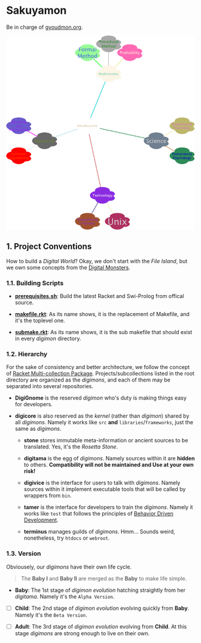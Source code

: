 # Sakuyamon

Be in charge of [gyoudmon.org](http://gyoudmon.org). <p align="center">
<img src="/stone/brainstorm.png" /> </p>

## 1. Project Conventions

How to build a _Digital World_? Okay, we don't start with the _File
Island_, but we own some concepts from the [Digital
Monsters](http://en.wikipedia.org/wiki/Digimon).

### 1.1. Building Scripts

* [**prerequisites.sh**](DigiGnome/prerequisites.sh): Build the latest
  Racket and Swi-Prolog from offical source.

* [**makefile.rkt**](DigiGnome/makefile.rkt): As its name shows, it is
  the replacement of Makefile, and it's the toplevel one.

* [**submake.rkt**](DigiGnome/submake.rkt): As its name shows, it is the
  sub makefile that should exist in every _digimon_ directory.

### 1.2. Hierarchy

For the sake of consistency and better architecture, we follow the
concept of [Racket Multi-collection
Package](http://docs.racket-lang.org/pkg/Package\_Concepts.html\#%28tech.\_multi.\_collection.\_package%29).
Projects/subcollections listed in the root directory are organized as
the _digimons_, and each of them may be separated into several
repositories.

* **DigiGnome** is the reserved _digimon_ who's duty is making things
  easy for developers.

* **digicore** is also reserved as the _kernel_ (rather than _digimon_)
  shared by all _digimons_.  Namely it works like `src` **and**
  `libraries`/`frameworks`, just the same as _digimons_.

  * **stone** stores immutable meta-information or ancient sources to be
    translated. Yes, it's the _Rosetta Stone_.

  * **digitama** is the egg of _digimons_.  Namely sources within it are
    **hidden** to others. **Compatibility will not be maintained and Use
    at your own risk!**

  * **digivice** is the interface for users to talk with _digimons_.
    Namely sources within it implement executable tools that will be
    called by wrappers from `bin`.

  * **tamer** is the interface for developers to train the _digimons_.
    Namely it works like `test` that follows  the principles of
    [Behavior Driven
    Development](http://en.wikipedia.org/wiki/Behavior-driven\_development).

  * **terminus** manages guilds of _digimons_. Hmm... Sounds weird,
    nonetheless, try `htdocs` or `webroot`.

### 1.3. Version

Obviousely, our _digimons_ have their own life cycle.

> The **Baby I** and **Baby II** are merged as the **Baby** to make life
> simple.

* **Baby**: The 1st stage of _digimon evolution_ hatching straightly
  from her _digitama_. Namely it's the `Alpha Version`.

* [ ] **Child**: The 2nd stage of _digimon evolution_ evolving quickly
  from **Baby**. Namely it's the `Beta Version`.

* [ ] **Adult**: The 3rd stage of _digimon evolution_ evolving from
  **Child**. At this stage _digimons_ are strong enough to live on their
  own.
